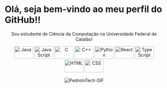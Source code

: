 # Olá, seja bem-vindo ao meu perfil do GitHub!!

<p align="center">
  Sou estudante de Ciência da Computação na Universidade Federal de Catalão!
</p>

<p align="center">
  <img alt="Java" height="40" width="60" src="https://img.shields.io/badge/Java-ED8B00?style=flat&logo=openjdk&logoColor=white">
  <img alt="JavaScript" height="40" width="60" src="https://img.shields.io/badge/JavaScript-F7DF1E?style=flat&logo=javascript&logoColor=black">
  <img alt="C" height="40" width="60" src="https://img.shields.io/badge/C-A8B9CC?style=flat&logo=c&logoColor=black">
  <img alt="C++" height="40" width="60" src="https://img.shields.io/badge/C++-00599C?style=flat&logo=cplusplus&logoColor=white">
  <img alt="Python" height="40" width="60" src="https://img.shields.io/badge/Python-3776AB?style=flat&logo=python&logoColor=white">
  <img alt="React" height="40" width="60" src="https://img.shields.io/badge/React-61DAFB?style=flat&logo=react&logoColor=black">
  <img alt="TypeScript" height="40" width="60" src="https://img.shields.io/badge/TypeScript-3178C6?style=flat&logo=typescript&logoColor=white">
  <img alt="HTML" height="40" width="60" src="https://img.shields.io/badge/HTML-E34F26?style=flat&logo=html5&logoColor=white">
  <img alt="CSS" height="40" width="60" src="https://img.shields.io/badge/CSS-1572B6?style=flat&logo=css3&logoColor=white">
</p>

<p align="center">
  <img src="https://media1.giphy.com/media/v1.Y2lkPTc5MGI3NjExdnFzaDI5bTI0N3R2dmV1NDdwbnhyZDFybXJzcjF6M3hkYnY2eWl3ZiZlcD12MV9pbnRlcm5hbF9naWZfYnlfaWQmY3Q9Zw/7J4P7cUur2DlErijp3/giphy.webp" alt="PedroInTech GIF">
</p>
